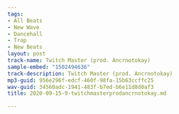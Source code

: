 ```yaml
---
tags:
- All Beats
- New Wave
- Dancehall
- Trap
- New Beats
layout: post
track-name: Twitch Master (prod. Ancrnotokay)
sample-embed: "1502494636"
track-description: Twitch Master (prod. Ancrnotokay)
mp3-guid: 956e296f-edcf-460f-98fa-15b63ccffc25
wav-guid: 34560adc-1941-483f-b7ed-b6e11d8d0af3
title: 2020-09-15-9-twitchmasterprodancrnotokay.md

---
```

